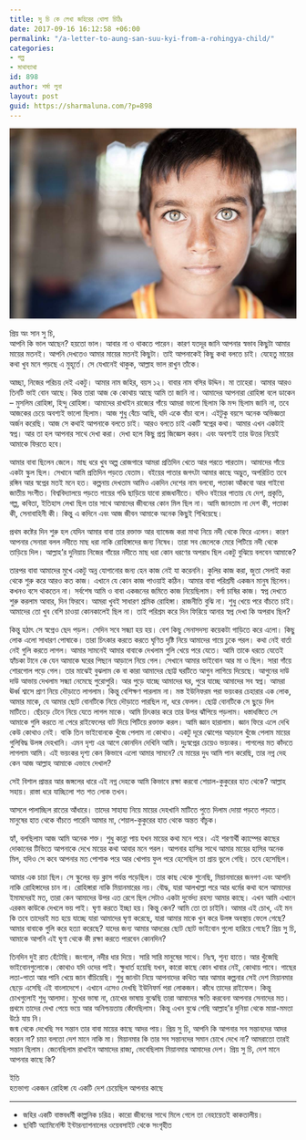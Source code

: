 ```yaml
---
title: সু চি কে লেখা জহিরের খোলা চিঠিঃ
date: 2017-09-16 16:12:58 +06:00
permalink: "/a-letter-to-aung-san-suu-kyi-from-a-rohingya-child/"
categories:
- গল্প
- মাথাব্যাথা
id: 898
author: শর্মা লুনা
layout: post
guid: https://sharmaluna.com/?p=898
---
```


[![](/assets/images/wp-content/uploads/2017/09/21752183_1691964837480842_5133997553089091504_n.jpg)](/assets/images/wp-content/uploads/2017/09/21752183_1691964837480842_5133997553089091504_n.jpg)

প্রিয় অং সান সু চি,  
আপনি কি ভাল আছেন? হয়তো ভাল। আবার না ও থাকতে পারেন। কারণ যতদূর জানি আপনার স্বভাব কিছুটা আমার মায়ের মতনই। আপনি দেখতেও আমার মায়ের মতনই কিছুটা। তাই আপনাকেই কিছু কথা বলতে চাই। যেহেতু মায়ের কথা খুব মনে পড়ছে এ মুহূর্তে। সে যেখানেই থাকুক, আল্লাহ ভাল রাখুন তাঁকে।

আচ্ছা, নিজের পরিচয় দেই একটু। আমার নাম জহির, বয়স ১২। বাবার নাম বসির উদ্দিন। মা তাহেরা। আমার আরও তিনটি ভাই বোন আছে। কিন্ত তারা আজ কে কোথায় আছে আমি তা জানি না। আমাদের আপনারা রোহিঙ্গা বলে ডাকেন – মুসলিম রোহিঙ্গা, হিন্দু রোহিঙ্গা। আমাদের রাখাইন রাজ্যের গাঁয়ে আমরা ভালো ছিলাম কি মন্দ ছিলাম জানি না, তবে আজকের চেয়ে অবশ্যই ভালো ছিলাম। আজ শুধু বেঁচে আছি, যদি একে বাঁচা বলে। এইটুকু বয়সে অনেক অভিজ্ঞতা অর্জন করেছি। আজ সে কথাই আপনাকে বলতে চাই। আরও বলতে চাই একটি স্বপ্নের কথা। আমার এখন একটাই স্বপ্ন। আর তা হল আপনার সাথে দেখা করা। দেখা হলে কিছু প্রশ্ন জিজ্ঞেস করব। এবং অবশ্যই তার উত্তর নিয়েই আমাকে ফিরতে হবে।

আমার বাবা ছিলেন জেলে। মাছ ধরে খুব অল্প রোজগারে আমরা প্রতিদিন খেতে আর পরতে পারতাম। আমাদের গাঁয়ে একটা স্কুল ছিল। সেখানে আমি প্রতিদিন পড়তে যেতাম। বইয়ের পাতার জগৎটা আমার কাছে অদ্ভুত, অপরিচিত তবে রঙ্গিন আর স্বপ্নের মতই মনে হত। কল্পনায় দেখতাম আমিও একদিন দেশের নাম বলবো, পতাকা আঁকবো আর গাইবো জাতীয় সংগীত। বিশ্ববিদ্যালয়ে পড়তে গায়ের গণ্ডি ছাড়িয়ে যাবো রাজধানীতে। যদিও বইয়ের পাতায় যে দেশ, প্রকৃতি, গল্প, কবিতা, ইতিহাস লেখা ছিল তার সাথে আমাদের জীবনের কোন মিল ছিল না। আমি জানতাম না দেশ কী, পতাকা কী, সেনাবাহিনী কী। কিন্তু এ কদিনে এবং আজ জীবন আমাকে অনেক কিছুই শিখিয়েছে।

প্রথম কষ্টের দিন শুরু হল যেদিন আমার বাবা তার রক্তাক্ত আর ব্যান্ডেজ করা মাথা নিয়ে নদী থেকে ফিরে এলেন। কারণ আপনার সেনারা বলল নদীতে মাছ ধরা নাকি রোহিঙ্গাদের জন্য নিষেধ। তারা সব জেলেকে মেরে পিটিয়ে নদী থেকে তাড়িয়ে দিল। আল্লাহ’র দুনিয়ায় নিজের গাঁয়ের নদীতে মাছ ধরা কোন ধরণের অপরাধ ছিল একটু বুঝিয়ে বলবেন আমাকে?

তারপর বাবা আমাদের মুখে একটু অন্ন যোগানোর জন্য হেন কাজ নেই যা করেননি। কুলির কাজ করা, জুতা সেলাই করা থেকে শুরু করে আরও কত কাজ। এখানে যে কোন কাজ পাওয়াই কঠিন। আমার বাবা পরিশ্রমী একজন মানুষ ছিলেন। কখনও বসে থাকতেন না। সর্বশেষ আমি ও বাবা একজনের জমিতে কাজ নিয়েছিলাম। বর্গা চাষির কাজ। স্বপ্ন দেখতে শুরু করলাম আবার, দিন ফিরবে। আমরা খুবই সাধারণ শ্রমিক রোহিঙ্গা। রাজনীতি বুঝি না। শুধু খেয়ে পরে বাঁচতে চাই। আমাদের তো খুব বেশি চাওয়া কোনকালেই ছিল না। তাই পরিশ্রম করে দিন ফিরিয়ে আনার স্বপ্ন দেখা কি অপরাধ ছিল?

কিন্তু হঠাৎ সে স্বপ্নেও ছেদ পড়ল। সেদিন সবে সন্ধ্যা হয় হয়। বেশ কিছু সেনাসদস্য কয়েকটা গাড়িতে করে এলো। কিছু লোক এলো সাধারণ পোষাকে। তারা চিৎকার করতে করতে ঘৃণিত দৃষ্টি নিয়ে আমাদের গায়ে ঢুকে পরল। কথা নেই বার্তা নেই গুলি করতে লাগল। আমার সামনেই আমার বাবাকে দেখলাম গুলি খেয়ে পরে যেতে। আমি তাকে ধরতে যেতেই হ্যাঁচকা টানে কে যেন আমাকে ঘরের পিছনে আড়ালে নিয়ে গেল। সেখানে আমার ভাইবোন আর মা ও ছিল। সারা গাঁয়ে শোরগোল পড়ে গেল। তার মাঝেই বুঝলাম কে বা কারা আমাদের ছোট্ট ঘরটিতে আগুন লাগিয়ে দিয়েছে। আগুনের দাউ দাউ আভায় দেখলাম সন্ধ্যা নেমেছে পুরোপুরি। আর পুড়ে যাচ্ছে আমাদের ঘর, পুরে যাচ্ছে আমাদের সব স্বপ্ন। আমরা ঊর্ধ্ব শ্বাসে প্রাণ নিয়ে দৌড়াতে লাগলাম। কিন্তু বেশিক্ষণ পারলাম না। মস্ত ইউনিফরম পরা ভয়ংকর চেহারার এক লোক, আমার মাকে, যে আমার ছোট বোনটিকে নিয়ে দৌড়াতে পারছিল না, ধরে ফেলল। ছোট্ট বোনটিকে সে ছুড়ে দিল মাটিতে। ছেঁচড়ে টেনে নিয়ে যেতে লাগল মাকে। আমি চিৎকার করে তার উপর ঝাঁপিয়ে পড়লাম। ধস্তাধস্তিতে সে আমাকে গুলি করতে না পেরে রাইফেলের বাট দিয়ে পিটিয়ে রক্তাক্ত করল। আমি জ্ঞান হারালাম। জ্ঞান ফিরে এলে দেখি কেউ কোথাও নেই। বাকি তিন ভাইবোনকে খুঁজে পেলাম না কোথাও। একটু দূরে ঝোপের আড়ালে খুঁজে পেলাম মায়ের গুলিবিদ্ধ উলঙ্গ দেহখানি। এমন দৃশ্য এর আগে কোনদিন দেখিনি আমি। দুঃস্বপ্নের চেয়েও ভয়ংকর। পাগলের মত কাঁদতে লাগলাম আমি। এই ভয়ংকর দৃশ্য কেন কিভাবে এলো আমার সামনে? যে মায়ের দুধ আমি পান করেছি, তার নগ্ন দেহ কেন আজ আল্লাহ আমাকে এভাবে দেখাল?

সেই বিশাল প্রান্তর আর জঙ্গলের ধারে এই নগ্ন দেহকে আমি কিভাবে রক্ষা করবো শেয়াল-কুকুরের হাত থেকে? আল্লাহ সহায়। রাস্তা ধরে যাচ্ছিলো শত শত লোক তখন।

আসলে পালাচ্ছিল রাতের আঁধারে। তাদের সাহায্য নিয়ে মায়ের দেহখানি মাটিতে পুতে দিলাম দোয়া পড়তে পড়তে। মানুষের হাত থেকে বাঁচতে পারেনি আমার মা, শেয়াল-কুকুরের হাত থেকে অন্তত বাঁচুক।

হ্যাঁ, বলছিলাম আজ আমি অনেক শক্ত। শুধু কান্না পায় যখন মায়ের কথা মনে পরে। এই শরণার্থী ক্যাম্পের কাছের দোকানের টিভিতে আপনাকে দেখে মায়ের কথা আবার মনে পরল। আপনার হাসির সাথে আমার মায়ের হাসির অনেক মিল, যদিও সে কবে আপনার মত পোশাক পরে আর খোপায় ফুল পরে হেসেছিল তা প্রায় ভুলে গেছি। তবে হেসেছিল।

আমার এক চাচা ছিল। সে স্কুলের বড় ক্লাস পর্যন্ত পড়েছিল। তার কাছ থেকে শুনেছি, মিয়ানমারের জনগণ এবং আপনি নাকি রোহিঙ্গাদের চান না। রোহিঙ্গারা নাকি মিয়ানমারের নয়। বৌদ্ধ, যারা আলখাল্লা পরে আর ধর্মের কথা বলে আমাদের ইমামদেরই মত, তারা কেন আমাদের উপর এত রেগে ছিল সেটাও একটা দুর্ভেদ্য রহস্য আমার কাছে। এখন আমি এখানে এরকম কাউকে দেখলে ভয় পাই। ঘৃণা করতে ইচ্ছা হয়। কিন্তু কেন? আমি তো তা চাইনি। আমার এই চোখ, এই মন কি তবে তাদেরই মত হয়ে যাচ্ছে যারা আমাদের ঘৃণা করেছে, যারা আমার মাকে খুন করে উলঙ্গ অবস্থায় ফেলে গেছে? আমার বাবাকে গুলি করে হত্যা করেছে? যাদের জন্য আমার আদরের ছোট ছোট ভাইবোন গুলো হারিয়ে গেছে? প্রিয় সু চি, আমাকে আপনি এই ঘৃণা থেকে কী রক্ষা করতে পারবেন কোনদিন?

তিনদিন দুই রাত হেঁটেছি। জংগলে, নদীর ধার দিয়ে। সারি সারি মানুষের সাথে। নিঃস্ব, শূন্য হাতে। আর খুঁজেছি ভাইবোনগুলোকে। কোথাও যদি ওদের পাই। ক্ষুধার্ত হয়েছি যখন, কারো কাছে কোন খাবার নেই, কোথায় পাবে। গাছের লতা-পাতা আর পানি খেয়ে জান বাঁচিয়েছি। শুধু জানটা নিয়ে আপনাদের কথিত আর আমার কল্পনার সেই দেশ মিয়ানমার ছেড়ে এসেছি এই বাংলাদেশে। এখানে এসেও দেখছি ইউনিফর্ম পরা লোকজন। কাঁধে তাদের রাইফেল। কিন্তু চোখগুলোই শুধু আলাদা। মুখের ভাষা না, চোখের ভাষায় বুঝেছি তারা আমাদের ক্ষতি করবেনা আপনার সেনাদের মত। প্রথমে তাদের দেখা পেয়ে ভয়ে আর অনিশ্চয়তায় কেঁদেছিলাম। কিন্তু এখন বুঝে গেছি আল্লাহ’র দুনিয়া থেকে মায়া-মমতা উঠে যায় নি।  
জন্ম থেকে দেখেছি সব সন্তান তার বাবা মায়ের কাছে আদর পায়। প্রিয় সু চি, আপনি কি আপনার সব সন্তানদের আদর করেন না? চাচা বলতো দেশ মানে নাকি মা। মিয়ানমার কি তার সব সন্তানদের সমান চোখে দেখে না? আমরাতো তারই সন্তান ছিলাম। জেনেছিলাম রাখাইন আমাদের রাজ্য, ভেবেছিলাম মিয়ানমার আমাদের দেশ। প্রিয় সু চি, দেশ মানে আপনার কাছে কি?

ইতি  
হতভাগ্য একজন রোহিঙ্গা যে একটি দেশ চেয়েছিল আপনার কাছে

---

- জহির একটি বাস্তবধর্মী কাল্পনিক চরিত্র। কারো জীবনের সাথে মিলে গেলে তা নেহায়েতই কাকতালীয়।
- ছবিটি অ্যামিনেস্টি ইন্টারন্যাশনালের ওয়েবসাইট থেকে সংগৃহীত
